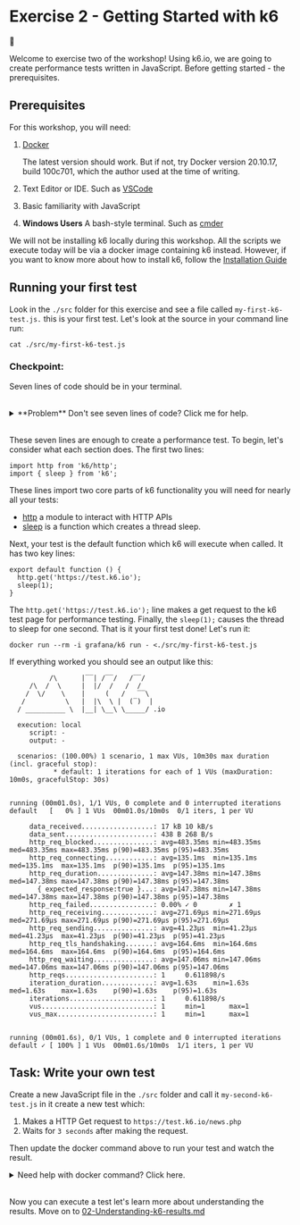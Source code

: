 # Exercise 2 - Getting Started with k6

:wave:

Welcome to exercise two of the workshop! Using k6.io, we are going to create performance tests written in JavaScript. Before getting started - the prerequisites.

## Prerequisites

For this workshop, you will need:

1. [Docker](https://docs.docker.com/get-docker/)

    The latest version should work. But if not, try Docker version 20.10.17, build 100c701, which the author used at the time of writing.


2. Text Editor or IDE. Such as [VSCode](https://code.visualstudio.com/)
4. Basic familiarity with JavaScript
3. **Windows Users** A bash-style terminal. Such as [cmder](https://cmder.app/)

We will not be installing k6 locally during this workshop. All the scripts we execute today will be via a docker image containing k6 instead. However, if you want to know more about how to install k6, follow the [Installation Guide](https://k6.io/docs/get-started/installation/)

## Running your first test

Look in the `./src` folder for this exercise and see a file called `my-first-k6-test.js.` this is your first test. Let's look at the source in your command line run:

```
cat ./src/my-first-k6-test.js
```

### Checkpoint:
 Seven lines of code should be in your terminal. 

</br>
<details>
    <summary>**Problem** Don't see seven lines of code? Click me for help.</summary>

You should see an output in your terminal similar to this:

```
thomas.shipley@HOME exercise-2 % cat ./src/my-first-k6-test.js
import http from 'k6/http';
import { sleep } from 'k6';

export default function () {
 http.get('https://test.k6.io');
 sleep(1);
}%  
```

If you see an output like this:

```
cat: .my-first-k6-test.js: No such file or directory
```

Check your terminal is in the exercise-2 folder
</details>
</br>

These seven lines are enough to create a performance test. To begin, let's consider what each section does. The first two lines:

```
import http from 'k6/http';
import { sleep } from 'k6';
```

These lines import two core parts of k6 functionality you will need for nearly all your tests:

* [http](https://k6.io/docs/javascript-api/k6-http/) a module to interact with HTTP APIs
* [sleep](https://k6.io/docs/javascript-api/k6/sleep/) is a function which creates a thread sleep. 

Next, your test is the default function which k6 will execute when called. It has two key lines:

```
export default function () {
  http.get('https://test.k6.io');
  sleep(1);
}
```

The `http.get('https://test.k6.io');` line makes a get request to the k6 test page for performance testing. Finally, the `sleep(1);` causes the thread to sleep for one second. That is it your first test done! Let's run it:

```
docker run --rm -i grafana/k6 run - <./src/my-first-k6-test.js
```

If everything worked you should see an output like this:

```
          /\      |‾‾| /‾‾/   /‾‾/   
     /\  /  \     |  |/  /   /  /    
    /  \/    \    |     (   /   ‾‾\  
   /          \   |  |\  \ |  (‾)  | 
  / __________ \  |__| \__\ \_____/ .io

  execution: local
     script: -
     output: -

  scenarios: (100.00%) 1 scenario, 1 max VUs, 10m30s max duration (incl. graceful stop):
           * default: 1 iterations for each of 1 VUs (maxDuration: 10m0s, gracefulStop: 30s)


running (00m01.0s), 1/1 VUs, 0 complete and 0 interrupted iterations
default   [   0% ] 1 VUs  00m01.0s/10m0s  0/1 iters, 1 per VU

     data_received..................: 17 kB 10 kB/s
     data_sent......................: 438 B 268 B/s
     http_req_blocked...............: avg=483.35ms min=483.35ms med=483.35ms max=483.35ms p(90)=483.35ms p(95)=483.35ms
     http_req_connecting............: avg=135.1ms  min=135.1ms  med=135.1ms  max=135.1ms  p(90)=135.1ms  p(95)=135.1ms 
     http_req_duration..............: avg=147.38ms min=147.38ms med=147.38ms max=147.38ms p(90)=147.38ms p(95)=147.38ms
       { expected_response:true }...: avg=147.38ms min=147.38ms med=147.38ms max=147.38ms p(90)=147.38ms p(95)=147.38ms
     http_req_failed................: 0.00% ✓ 0        ✗ 1  
     http_req_receiving.............: avg=271.69µs min=271.69µs med=271.69µs max=271.69µs p(90)=271.69µs p(95)=271.69µs
     http_req_sending...............: avg=41.23µs  min=41.23µs  med=41.23µs  max=41.23µs  p(90)=41.23µs  p(95)=41.23µs 
     http_req_tls_handshaking.......: avg=164.6ms  min=164.6ms  med=164.6ms  max=164.6ms  p(90)=164.6ms  p(95)=164.6ms 
     http_req_waiting...............: avg=147.06ms min=147.06ms med=147.06ms max=147.06ms p(90)=147.06ms p(95)=147.06ms
     http_reqs......................: 1     0.611898/s
     iteration_duration.............: avg=1.63s    min=1.63s    med=1.63s    max=1.63s    p(90)=1.63s    p(95)=1.63s   
     iterations.....................: 1     0.611898/s
     vus............................: 1     min=1      max=1
     vus_max........................: 1     min=1      max=1


running (00m01.6s), 0/1 VUs, 1 complete and 0 interrupted iterations
default ✓ [ 100% ] 1 VUs  00m01.6s/10m0s  1/1 iters, 1 per VU
```

## Task: Write your own test

Create a new JavaScript file in the `./src` folder and call it `my-second-k6-test.js` in it create a new test which:

1. Makes a HTTP Get request to `https://test.k6.io/news.php`
2. Waits for `3 seconds` after making the request.

Then update the docker command above to run your test and watch the result.

<details>
<summary>Need help with docker command? Click here.</summary>
To run your test with Docker take the previous Docker command and replace the path with your new script name:

```
docker run --rm -i grafana/k6 run - <./src/my-second-k6-test.js
```
</details>
</br>

Now you can execute a test let's learn more about understanding the results. Move on to [02-Understanding-k6-results.md](02-Understanidng-k6-results.md)
